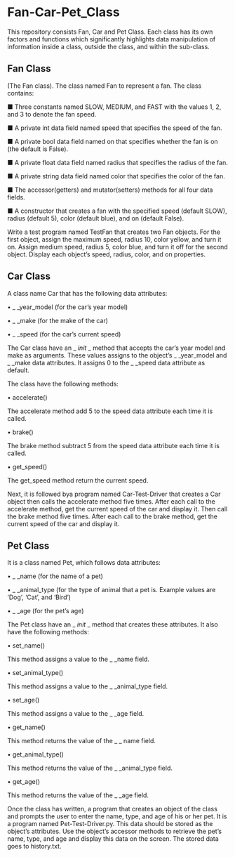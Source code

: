 # Fan-Car-Pet_Class
This repository consists Fan, Car and Pet Class. Each class has its own factors and functions which significantly highlights data manipulation of information inside a class, outside the class, and within the sub-class.

## Fan Class
(The Fan class).  The class named Fan to represent a fan. The class contains:

■ Three constants named SLOW, MEDIUM, and FAST with the values 1, 2, and 3 to denote the fan speed.

■ A private int data field named speed that specifies the speed of the fan.

■ A private bool data field named on that specifies whether the fan is on (the default is False).

■ A private float data field named radius that specifies the radius of the fan.

■ A private string data field named color that specifies the color of the fan.

■ The accessor(getters)  and mutator(setters)  methods for all four data fields.

■ A constructor that creates a fan with the specified speed (default SLOW), radius (default 5), color (default blue), and on (default False).

Write a test program named TestFan that creates two Fan objects. For the first object, assign the maximum speed, radius 10, color yellow, and turn it on. Assign medium speed, radius 5, color blue, and turn it off for the second object. Display each object’s speed, radius, color, and on properties.

## Car Class
A class name Car that has the following data attributes:

• _ _year_model (for the car’s year model)

• _ _make (for the make of the car)

• _ _speed (for the car’s current speed)


The Car class have an _ _init_ _ method that accepts the car’s year model and make as arguments. These values assigns to the object’s _ _year_model and _ _make data attributes. It assigns 0 to the _ _speed data attribute as default.

The class have the following methods:

• accelerate()

The accelerate method add 5 to the speed data attribute each time it is called.

• brake()

The brake method subtract 5 from the speed data attribute each time it is called.

• get_speed()

The get_speed method return the current speed.


Next, it is followed bya program named Car-Test-Driver that creates a Car object then calls the accelerate method five times. After each call to the accelerate method, get the current speed of the car and display it. Then call the brake method five times. After each call to the brake method, get the current speed of the car and display it.

## Pet Class
It is a class named Pet, which follows data attributes:

• _ _name (for the name of a pet)

• _ _animal_type (for the type of animal that a pet is. Example values are ‘Dog’, ‘Cat’, and ‘Bird’)

• _ _age (for the pet’s age)

The Pet class have an _ _init_ _ method that creates these attributes. It also have the following methods:

• set_name()

This method assigns a value to the _ _name field.

• set_animal_type()

This method assigns a value to the _ _animal_type field.

• set_age()

This method assigns a value to the _ _age field.

• get_name()

This method returns the value of the _ _ name field.

• get_animal_type()

This method returns the value of the _ _animal_type field.

• get_age()

This method returns the value of the _ _age field.


Once the class has written, a program that creates an object of the class and prompts the user to enter the name, type, and age of his or her pet. It is a program named Pet-Test-Driver.py. This data should be stored as the object’s attributes. Use the object’s accessor methods to retrieve the pet’s name, type, and age and display this data on the screen. The stored data goes to history.txt.


